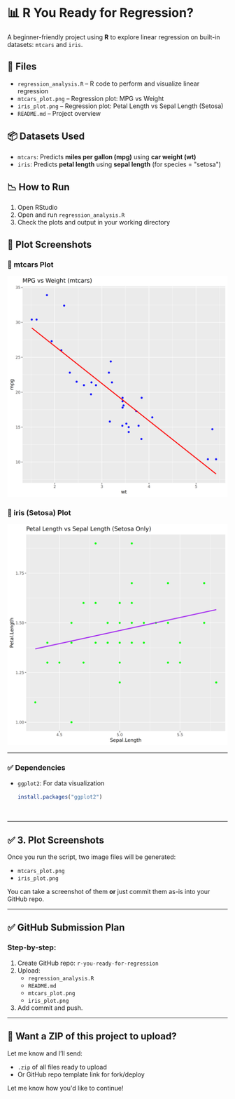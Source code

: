 # 📊 R You Ready for Regression?

A beginner-friendly project using **R** to explore linear regression on built-in datasets: `mtcars` and `iris`.

## 📁 Files
- `regression_analysis.R` – R code to perform and visualize linear regression
- `mtcars_plot.png` – Regression plot: MPG vs Weight
- `iris_plot.png` – Regression plot: Petal Length vs Sepal Length (Setosa)
- `README.md` – Project overview

## 📦 Datasets Used
- `mtcars`: Predicts **miles per gallon (mpg)** using **car weight (wt)**
- `iris`: Predicts **petal length** using **sepal length** (for species = "setosa")

## 📉 How to Run

1. Open RStudio
2. Open and run `regression_analysis.R`
3. Check the plots and output in your working directory

## 📸 Plot Screenshots

### 🔹 mtcars Plot
![mtcars](./mtcars_plot.png)

### 🔹 iris (Setosa) Plot
![iris](./iris_plot.png)

---

### ✅ Dependencies
- `ggplot2`: For data visualization
  ```r
  install.packages("ggplot2")




---

## ✅ 3. Plot Screenshots

Once you run the script, two image files will be generated:
- `mtcars_plot.png`
- `iris_plot.png`

You can take a screenshot of them **or** just commit them as-is into your GitHub repo.

---

## ✅ GitHub Submission Plan

### Step-by-step:
1. Create GitHub repo: `r-you-ready-for-regression`
2. Upload:
   - `regression_analysis.R`
   - `README.md`
   - `mtcars_plot.png`
   - `iris_plot.png`
3. Add commit and push.

---

## 🚀 Want a ZIP of this project to upload?

Let me know and I’ll send:
- `.zip` of all files ready to upload  
- Or GitHub repo template link for fork/deploy

Let me know how you'd like to continue!
